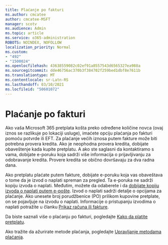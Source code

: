 ```yaml
---
title: Plaćanje po fakturi
ms.author: cmcatee
author: cmcatee-MSFT
manager: scotv
ms.audience: Admin
ms.topic: article
ms.service: o365-administration
ROBOTS: NOINDEX, NOFOLLOW
localization_priority: Normal
ms.custom:
- "492"
- "1500024"
ms.openlocfilehash: 43638559082c02ef91a8557543d6565327ea988a
ms.sourcegitcommit: dde46756ac370b3f384702f259bed1dbf8e7611b
ms.translationtype: MT
ms.contentlocale: sr-Latn-RS
ms.lasthandoff: 03/10/2021
ms.locfileid: "50601072"
---
```

# <a name="pay-by-invoice"></a>Plaćanje po fakturi

Ako vaša Microsoft 365 pretplata košta preko određene količine novca (ovaj iznos se razlikuje po lokaciji usluge), imaćete opciju plaćanja po fakturi pomoću potvrde ili EFT. Za plaćanje većih iznosa putem fakture može biti potrebna provera kredita. Ako je neophodna provera kredita, dobijate obaveštenje kada kupite pretplatu. A ako ste saglasni da kontaktiramo s vama, dobijate e-poruku koja sadrži više informacija o prijavljivanju za odobravanje kredita. Provere kredita se obično dovršavaju za dva radna dana.

Ako pretplatu plaćate putem fakture, dobijate e-poruku koja vas obaveštava o tome da je izvod o naplati spreman za pregled. Ta e-poruka ne sadrži kopiju izvoda o naplati. Međutim, možete da odaberete i da [dobijate kopiju izvoda o naplati putem e-pošte](https://docs.microsoft.com/microsoft-365/commerce/billing-and-payments/view-your-bill-or-invoice.md#receive-a-copy-of-your-billing-statement-in-email). Izvod o naplati sadrži detalje o opcijama za plaćanje. Ako unesete broj porudžbenice (PO) prilikom kupovine pretplate, on se pojavljuje na izvodu o naplati. Informacije o pristupanju izvodima o naplati potražite u članku [Prikaz računa ili fakture](https://docs.microsoft.com/microsoft-365/commerce/billing-and-payments/view-your-bill-or-invoice).

Da biste saznali više o plaćanju po fakturi, pogledajte [Kako da platite pretplatu](https://docs.microsoft.com/microsoft-365/commerce/billing-and-payments/pay-for-your-subscription).

Ako tražite da ažurirate metode plaćanja, pogledajte [Upravljanje metodama plaćanja](https://docs.microsoft.com/microsoft-365/commerce/billing-and-payments/manage-payment-methods).